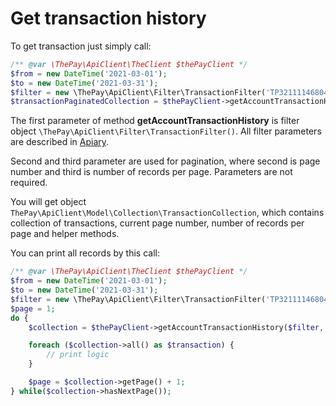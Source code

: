 # Get transaction history

To get transaction just simply call:

```php
/** @var \ThePay\ApiClient\TheClient $thePayClient */
$from = new DateTime('2021-03-01');
$to = new DateTime('2021-03-31');
$filter = new \ThePay\ApiClient\Filter\TransactionFilter('TP3211114680489551165349', $from, $to);
$transactionPaginatedCollection = $thePayClient->getAccountTransactionHistory($filter);
```

The first parameter of method **getAccountTransactionHistory** is filter object `\ThePay\ApiClient\Filter\TransactionFilter()`. All filter parameters are described in [Apiary](https://dataapi21.docs.apiary.io/#reference/0/merchant-level-resources/get-account-transaction-history).

Second and third parameter are used for pagination, where second is page number and third is number of records per page. Parameters are not required.

You will get object `ThePay\ApiClient\Model\Collection\TransactionCollection`, which contains collection of transactions, current page number, number of records per page and helper methods.

You can print all records by this call:

```php
/** @var \ThePay\ApiClient\TheClient $thePayClient */
$from = new DateTime('2021-03-01');
$to = new DateTime('2021-03-31');
$filter = new \ThePay\ApiClient\Filter\TransactionFilter('TP3211114680489551165349', $from, $to);
$page = 1;
do {
    $collection = $thePayClient->getAccountTransactionHistory($filter, $page);

    foreach ($collection->all() as $transaction) {
        // print logic
    }

    $page = $collection->getPage() + 1;
} while($collection->hasNextPage());
```
